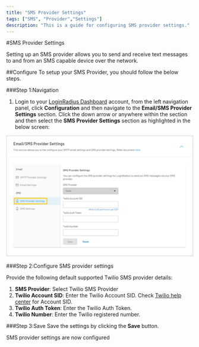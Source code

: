 ```yaml
---
title: "SMS Provider Settings"
tags: ["SMS", "Provider","Settings"]
description: "This is a guide for configuring SMS provider settings."
---
```


#SMS Provider Settings

Setting up an SMS provider allows you to send and receive text messages to and from an SMS capable device over the network.

##Configure
To setup your SMS Provider, you should follow the below steps.

###Step 1:Navigation
1.  Login to your [LoginRadius Dashboard](https://dashboard.loginradius.com/dashboard) account, from the left navigation panel, click **Configuration** and then navigate to the **Email/SMS Provider Settings** section. Click the down arrow or anywhere within the section and then select the **SMS Provider Settings** section as highlighted in the below screen:

![alt_text](images/sms-provider.png "image_tooltip")


###Step 2:Configure SMS provider settings

Provide the following default supported Twilio SMS provider details:

1.  **SMS Provider**: Select Twilio SMS Provider
2.  **Twilio Account SID**: Enter the Twilio Account SID. Check [Twilio help center](https://support.twilio.com/hc/en-us/articles/223136607-What-is-an-Application-SID-) for Account SID.
3.  **Twilio Auth Token**: Enter the Twilio Auth Token.
4.  **Twilio Number**: Enter the Twilio registered number.

###Step 3:Save
Save the settings by clicking the **Save** button.

SMS provider settings are now configured